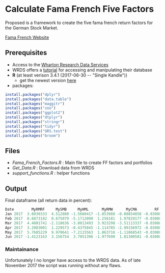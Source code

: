 # Calculate Fama French Five Factors

Proposed is a framework to create the five fama french return factors for the German Stock Market. 


[Fama French Website](https://mba.tuck.dartmouth.edu/pages/faculty/ken.french/data_library.html)

## Prerequisites

- Access to the [Wharton Research Data Services](https://wrds-www.wharton.upenn.edu/pages/)
- WRDS offers a [tutorial](https://wrds-web.wharton.upenn.edu/wrds/support/Accessing%20and%20Manipulating%20the%20Data/_007R%20Programming/_001Using%20R%20with%20WRDS.cfm) for accessing and manipulating their database
- **R** (at least verison 3.4.1 (2017-06-30 -- "Single Kandle")) 
    - get the newest version [here](https://www.r-project.org/)
- packages:
```r
install.packages("dplyr")
install.packages("data.table")
install.packages("maggitr")
install.packages("zoo")
install.packages("ggplot2")
install.packages("dtplyr")
install.packages("stringr")
install.packages("tidyr")
install.packages("GRS.test")
install.packages("broom")
```

## Files
- *Fama_French_Factors.R* : Main file to create FF factors and portfolios
- *Get_Data.R* : Download data from WRDS
- *support_functions.R* : helper functions


## Output

Final dataframe (all return data in percent): 
```r
Date        MyRMRF     MySMB     MyHML      MyRMW      MyCMA        RF
Jan 2017  3.6030333  4.512880 -1.5660417 -1.853988 -0.08854058 -0.03088575
Feb 2017  0.6873182  0.675079 -5.1712090  1.256181  1.97829177 -0.03088575
Mar 2017  4.4001741 -2.118636 -3.0813493  3.923298 -3.51113337 -0.03088575
Apr 2017  3.2083001  1.229573 -0.4375045 -1.114785 -2.99156972 -0.03088575
May 2017  5.7685229  9.970641 -7.2115563  1.863716 -1.11868543 -0.03088575
Jun 2017 -1.4123163  3.156754  3.7051396 -1.977690  1.81300581 -0.03088575
```


### Maintainance
Unfortunately I no longer have access to the WRDS data. As of late November 2017 the script was running without any flaws.

